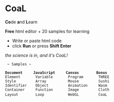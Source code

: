 # CoaL
**Co**de **a**nd **L**earn

**Free** html editor + 20 samples for learning

* Write or paste html code
* click **Run** or press **Shift Enter**

*the science is in, and it's CoaL!*

<pre><code> ~ Samples ~

<b>Document     JavaScript     Canvas        Bonus </b>
Element       Variable       Program       THREE
Style         Array          Mouse         Sushi
Identifier    Object         Animation     Wasm
Container     Function       Image         Cloth
Layout        Loop           WebGL         CoaL </code> </pre>
